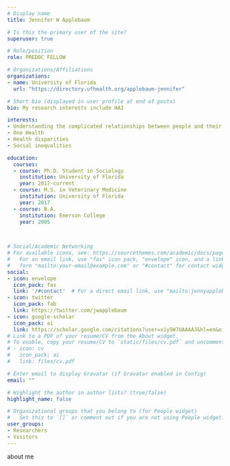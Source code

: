 ```yaml
---
# Display name
title: Jennifer W Applebaum

# Is this the primary user of the site?
superuser: true

# Role/position
role: PREDOC FELLOW

# Organizations/Affiliations
organizations:
- name: University of Florida
  url: "https://directory.ufhealth.org/applebaum-jennifer"

# Short bio (displayed in user profile at end of posts)
bio: My research interests include HAI

interests:
- Understanding the complicated relationships between people and their pets, and specifically, how these relationships relate to human health outcomes.
- One Health
- Health disparities
- Social inequalities

education:
  courses:
  - course: Ph.D. Student in Sociology
    institution: University of Florida
    year: 2017-current
  - course: M.S. in Veterinary Medicine
    institution: University of Florida
    year: 2017
  - course: B.A.
    institution: Emerson College
    year: 2005
    


# Social/Academic Networking
# For available icons, see: https://sourcethemes.com/academic/docs/page-builder/#icons
#   For an email link, use "fas" icon pack, "envelope" icon, and a link in the
#   form "mailto:your-email@example.com" or "#contact" for contact widget.
social:
- icon: envelope
  icon_pack: fas
  link: '/#contact'  # For a direct email link, use "mailto:jennyapplebaum@ufl.edu".
- icon: twitter
  icon_pack: fab
  link: https://twitter.com/jwapplebaum
- icon: google-scholar
  icon_pack: ai
  link: https://scholar.google.com/citations?user=xiy5W7UAAAAJ&hl=en&oi=sra
# Link to a PDF of your resume/CV from the About widget.
# To enable, copy your resume/CV to `static/files/cv.pdf` and uncomment the lines below.
# - icon: cv
#   icon_pack: ai
#   link: files/cv.pdf

# Enter email to display Gravatar (if Gravatar enabled in Config)
email: ""

# Highlight the author in author lists? (true/false)
highlight_name: false

# Organizational groups that you belong to (for People widget)
#   Set this to `[]` or comment out if you are not using People widget.
user_groups:
- Researchers
- Visitors
---
```


about me